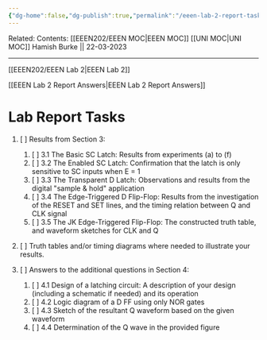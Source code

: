 ```yaml
---
{"dg-home":false,"dg-publish":true,"permalink":"/eeen-lab-2-report-task/","dgPassFrontmatter":true}
---
```


Related: 
Contents: [[EEEN202/EEEN MOC\|EEEN MOC]]
[[UNI MOC\|UNI MOC]]
Hamish Burke || 22-03-2023
***

[[EEEN202/EEEN Lab 2\|EEEN Lab 2]]

[[EEEN Lab 2 Report Answers\|EEEN Lab 2 Report Answers]]

# Lab Report Tasks

1.  [ ] Results from Section 3: 
	1.  [ ] 3.1 The Basic SC Latch: Results from experiments (a) to (f) 
	2.  [ ] 3.2 The Enabled SC Latch: Confirmation that the latch is only sensitive to SC inputs when E = 1 
	3. [ ] 3.3 The Transparent D Latch: Observations and results from the digital "sample & hold" application 
	4. [ ] 3.4 The Edge-Triggered D Flip-Flop: Results from the investigation of the RESET and SET lines, and the timing relation between Q and CLK signal 
	5. [ ] 3.5 The JK Edge-Triggered Flip-Flop: The constructed truth table, and waveform sketches for CLK and Q
    
2.  [ ] Truth tables and/or timing diagrams where needed to illustrate your results.
    
3.  [ ] Answers to the additional questions in Section 4: 
	1. [ ] 4.1 Design of a latching circuit: A description of your design (including a schematic if needed) and its operation 
	2. [ ] 4.2 Logic diagram of a D FF using only NOR gates 
	3. [ ] 4.3 Sketch of the resultant Q waveform based on the given waveform 
	4. [ ] 4.4 Determination of the Q wave in the provided figure
    


